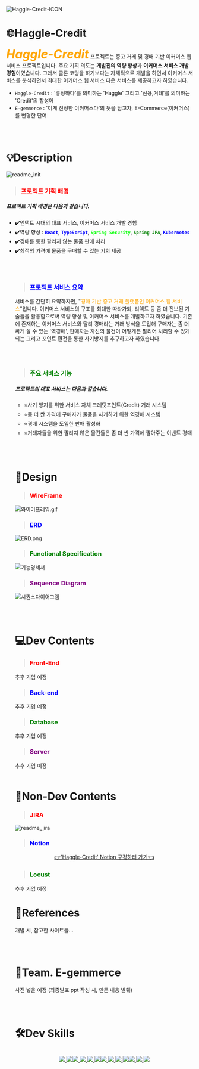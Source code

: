 ![Haggle-Credit-ICON](/uploads/34f9332f3b9d8518065843e773018810/Haggle-Credit-ICON.PNG)
# 🌐Haggle-Credit
<font size="6" color="orange">***Haggle-Credit***</font> 프로젝트는 중고 거래 및 경매 기반 이커머스 웹 서비스 프로젝트입니다. 주요 기획 의도는 <strong>개발진의 역량 향상</strong>과 <strong>이커머스 서비스 개발 경험</strong>이였습니다. 그래서 클론 코딩을 하기보다는 자체적으로 개발을 하면서 이커머스 서비스를 분석하면서 최대한 이커머스 웹 서비스 다운 서비스를 제공하고자 하였습니다.

- `Haggle-Credit` : '흥정하다'를 의미하는 'Haggle' 그리고 '신용,거래'를 의미하는 'Credit'의 합성어
- `E-gemmerce` : '이게 진정한 이커머스다'의 뜻을 담고자, E-Commerce(이커머스)를 변형한 단어

<br></br>
# 💡Description
![readme_init](/uploads/34c93aa3791e3176bb4337cbce15fe7f/readme_init.gif)
> <h3><font color="red">프로젝트 기획 배경</font></h3> 

<h5>프로젝트 기획 배경은 다음과 같습니다.</h5>
<ul>
	<li>✔️언택트 시대의 대표 서비스, 이커머스 서비스 개발 경험</li>
	<li>✔️역량 향상 :  <code><font color="blue"><b>React</b></font></code>, <code><font color="blue"><b>TypeScript</b></font></code>, 	<code><font color="lime"><b>Spring Security</b></font></code>, <code><font color="green"><b>Spring JPA</b></font></code>, <code><font color="blue"><b>Kubernetes</b></font></code></li>
	<li>✔️경매를 통한 팔리지 않는 물품 판매 처리</li>
	<li>✔️최적의 가격에 물품을 구매할 수 있는 기회 제공</li>
</ul>
<ul>

<br></br>
> <h3><font color="blue">프로젝트 서비스 요약</font></h3>
<p>
서비스를 간단히 요약하자면, "<font color=orange>경매 기반 중고 거래 플랫폼인 이커머스 웹 서비스</font>"입니다. 이커머스 서비스의 구조를 최대한 따라가되, 리액트 등 좀 더 진보된 기술들을 활용함으로써 역량 향상 및 이커머스 서비스를 개발하고자 하였습니다. 기존에 존재하는 이커머스 서비스와 달리 경매라는 거래 방식을 도입해 구매자는 좀 더 싸게 살 수 있는 '역경매', 판매자는 자신의 물건이 어떻게든 팔리어 처리할 수 있게 되는 그리고 포인트 환전을 통한 사기방지를 추구하고자 하였습니다.</p>
<br></br>

>  <h3><font color="green">주요 서비스 기능</font></h3>
<h5>프로젝트의 대표 서비스는 다음과 같습니다.</h5>
<ul>
	<li>⭐️사기 방지를 위한 서비스 자체 크레딧포인트(Credit) 거래 시스템</li>
	<li>⭐️좀 더 싼 가격에 구매자가 물품을 사게하기 위한 역경매 시스템</li>
	<li>⭐️경매 시스템을 도입한 판매 활성화</li>
	<li>⭐️거래자들을 위한 팔리지 않은 물건들은 좀 더 싼 가격에 팔아주는 이벤트 경매</li>
</ul>


<br></br>
# 🧩Design

> <h3><font color="red">WireFrame</font></h3>
![와이어프레임.gif](/uploads/9de81e50297f51bf9b82b726e202145a/readme_wireframe.gif)

> <h3><font color="blue">ERD</font></h3>
![ERD.png](/uploads/244c3aeaa39cf9c6e441632795803ed1/HaggleCredit_ERD_20210512_53_32.png)

> <h3><font color="green">Functional Specification</font></h3>
![기능명세서](/uploads/0c39a478fa3b63462d178ffcc382636b/readme_func_spec.gif)

> <h3><font color="purple">Sequence Diagram</font></h3>
![시퀀스다이어그램](/uploads/d7c8177de48979d8a09c7f2e6bec7677/readme_sequence.gif)


<br></br>
# 💻Dev Contents
> <h3><font color="red">Front-End</font></h3>
추후 기입 예정
> <h3><font color="blue">Back-end</font></h3>
추후 기입 예정
> <h3><font color="green">Database</font></h3>
추후 기입 예정
> <h3><font color="purple">Server</font></h3>
추후 기입 예정
<br></br>
# 📝Non-Dev Contents
> <h3><font color="red">JIRA</font></h3>
![readme_jira](/uploads/b88e3d509e26fe3b64716d87cf3709df/readme_jira.gif)
> <h3><font color="blue">Notion</font></h3>
<p align="center"><a href="https://www.notion.so/oct14jh/Haggle-Credit-5504f21c3ea14758be4bc81b1c369264" target="_blank">👉'Haggle-Credit' Notion 구경하러 가기👈 </a></p>

> <h3><font color="green">Locust</font></h3>
추후 기입 예정

# 📌References
개발 시, 참고한 사이트들...


<br></br>
# 🕺Team. E-gemmerce
사진 넣을 예정 (최종발표 ppt 작성 시, 만든 내용 발췌)


<br></br>
# 🛠Dev Skills
<div style="display:flex; justify-content: center;">
<p align="center">
  <a href="https://ko.reactjs.org/">
  <img src="https://img.shields.io/badge/React-17.0.2-blue?style=plastic&logo=react">
  </a>
  <a href="https://www.typescriptlang.org/">
  <img src="https://img.shields.io/badge/TypeScript-4.2-blue?style=plastic&logo=typescript">
  </a>
 </p>
 <p align="center">
  <a href="https://spring.io/">
  <img src="https://img.shields.io/badge/spring_boot-2.4.5-brightgreen?style=plastic&logo=Spring">
  </a>
  <a href="https://spring.io/projects/spring-security">
  <img src="https://img.shields.io/badge/Spring_Security-5.4.6-brightgreen?style=plastic&logo=Spring">
  </a>
    <a href="https://spring.io/projects/spring-data-jpa">
  <img src="https://img.shields.io/badge/Spring%20Data%20JPA-2.5.0-brightgreen?style=plastic&logo=Spring">
  </a>
  <a href="https://www.mysql.com/">
  <img src="https://img.shields.io/badge/MySQL-8.0-blue?style=plastic&logo=mysql">
  </a>
   </p>
    <p align="center">
  <a href="https://docs.aws.amazon.com/ec2/index.html?nc2=h_ql_doc_ec2">
  <img src="https://img.shields.io/badge/AWS-EC2-orange?style=plastic&logo=amazon">
  </a> 
  <a href="https://www.docker.com/get-started">
  <img src="https://img.shields.io/badge/docker-19.03.8-blue?color=blue&style=plastic&logo=docker">
  </a>
   <a href="https://www.jenkins.io/">
      <img src="https://img.shields.io/badge/Jenkins-2.263.4-%236DB33F?color=red&style=plastic&logo=Jenkins">
  </a>
  <a href="https://kubernetes.io/ko/docs/concepts/overview/what-is-kubernetes/">
  <img src="https://img.shields.io/badge/Kubernetes-K8s-blue?style=plastic&logo=kubernetes">
  </a>
   </p>
    <p align="center">
  <a href="https://www.atlassian.com/ko/software/jira/">
  <img src="https://img.shields.io/badge/JIRA-Atlassian-blue?style=plastic&logo=jira">
  </a>
  <a href="https://www.notion.so/9afd18e7efe54feba56f48c35a99270b">
  <img src="https://img.shields.io/badge/Notion-2020.12-lightgrey?style=plastic&logo=notion">
  </a>
  <a href="https://www.java.com/ko/">
  <img src="https://img.shields.io/badge/JAVA-1.8-blue?style=plastic&logo=java">
  </a>
</p>
</div>
